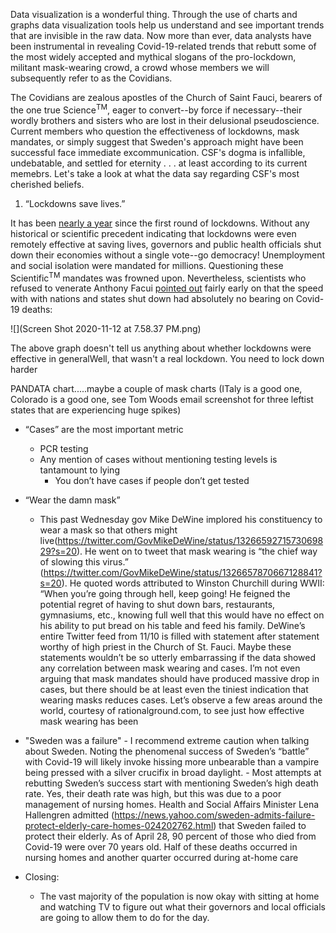 Data visualization is a wonderful thing. Through the use of charts and graphs data visualization tools help us understand and see important trends that are invisible in the raw data. Now more than ever, data analysts have been instrumental in revealing Covid-19-related trends that rebutt some of the most widely accepted and mythical slogans of the pro-lockdown, militant mask-wearing crowd, a crowd whose members we will subsequently refer to as the Covidians. 

The Covidians are zealous apostles of the Church of Saint Fauci, bearers of the one true Science<sup>TM</sup>, eager to convert--by force if necessary--their wordly brothers and sisters who are lost in their delusional pseudoscience. Current members who question the effectiveness of lockdowns, mask mandates, or simply suggest that Sweden's approach might have been successful face immediate excommunication. CSF's dogma is infallible, undebatable, and settled for eternity . . . at least according to its current memebrs. Let's take a look at what the data say regarding CSF's most cherished beliefs.

1) “Lockdowns save lives.”

It has been [nearly a year](https://www.bbc.com/news/world-52103747) since the first round of lockdowns. Without any historical or scientific precedent indicating that lockdowns were even remotely effective at saving lives, governors and public health officials shut down their economies without a single vote--go democracy! Unemployment and social isolation were mandated for millions. Questioning these Scientific<sup>TM</sup> mandates was frowned upon. Nevertheless, scientists who refused to venerate Anthony Facui [pointed out](https://www.aier.org/article/did-the-lockdown-save-lives/) fairly early on that the speed with with nations and states shut down had absolutely no bearing on Covid-19 deaths:

![](Screen Shot 2020-11-12 at 7.58.37 PM.png)

The above graph doesn't tell us anything about whether lockdowns were effective in generalWell, that wasn't a real lockdown. You need to lock down harder

PANDATA chart.....maybe a couple of mask charts (ITaly is a good one, Colorado is a good one, see Tom Woods email screenshot for three leftist states that are experiencing huge spikes)


- “Cases” are the most important metric
    - PCR testing
    - Any mention of cases without mentioning testing levels is tantamount to lying
        - You don’t have cases if people don’t get tested


- “Wear the damn mask”
    - This past Wednesday gov Mike DeWine implored his constituency to wear a mask so that others might live(https://twitter.com/GovMikeDeWine/status/1326659271573069829?s=20). He went on to tweet that mask wearing is “the chief way of slowing this virus.” (https://twitter.com/GovMikeDeWine/status/1326657870667128841?s=20). He quoted words attributed to Winston Churchill during WWII: “When you’re going through hell, keep going! He feigned the potential regret of having to shut down bars, restaurants, gymnasiums, etc., knowing full well that this would have no effect on his ability to put bread on his table and feed his family. DeWine’s entire Twitter feed from 11/10 is filled with statement after statement worthy of high priest in the Church of St. Fauci. Maybe these statements wouldn’t be so utterly embarrassing if the data showed any correlation between mask wearing and cases. I’m not even arguing that mask mandates should have produced massive drop in cases, but there should be at least even the tiniest indication that wearing masks reduces cases. Let’s observe a few areas around the world, courtesy of rationalground.com, to see just how effective mask wearing has been 


- "Sweden was a failure"
        - I recommend extreme caution when talking about Sweden. Noting the phenomenal success of Sweden’s “battle” with Covid-19 will likely invoke hissing more unbearable than a vampire being pressed with a silver crucifix in broad daylight. 
        - Most attempts at rebutting Sweden’s success start with mentioning Sweden’s high death rate. Yes, their death rate was high, but this was due to a poor management of nursing homes. Health and Social Affairs Minister Lena Hallengren admitted (https://news.yahoo.com/sweden-admits-failure-protect-elderly-care-homes-024202762.html) that Sweden failed to protect their elderly. As of April 28, 90 percent of those who died from Covid-19 were over 70 years old. Half of these deaths occurred in nursing homes and another quarter occurred during at-home care

- Closing:
    - The vast majority of the population is now okay with sitting at home and watching TV to figure out what their governors and local officials are going to allow them to do for the day. 

